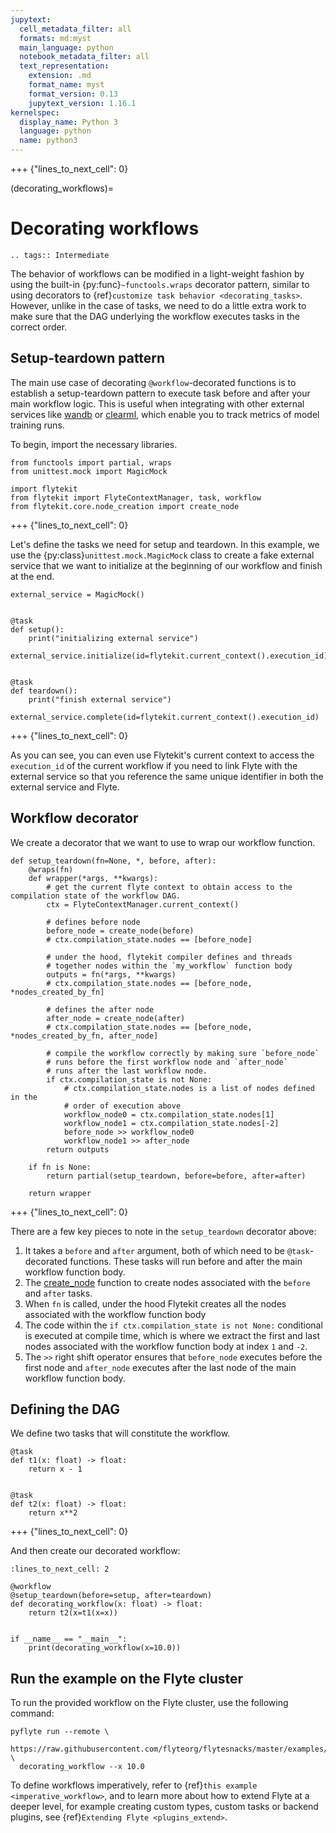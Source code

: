 ```yaml
---
jupytext:
  cell_metadata_filter: all
  formats: md:myst
  main_language: python
  notebook_metadata_filter: all
  text_representation:
    extension: .md
    format_name: myst
    format_version: 0.13
    jupytext_version: 1.16.1
kernelspec:
  display_name: Python 3
  language: python
  name: python3
---
```


+++ {"lines_to_next_cell": 0}

(decorating_workflows)=

# Decorating workflows

```{eval-rst}
.. tags:: Intermediate
```

The behavior of workflows can be modified in a light-weight fashion by using the built-in {py:func}`~functools.wraps`
decorator pattern, similar to using decorators to
{ref}`customize task behavior <decorating_tasks>`. However, unlike in the case of
tasks, we need to do a little extra work to make sure that the DAG underlying the workflow executes tasks in the
correct order.

## Setup-teardown pattern

The main use case of decorating `@workflow`-decorated functions is to establish a setup-teardown pattern to execute task
before and after your main workflow logic. This is useful when integrating with other external services
like [wandb](https://wandb.ai/site) or [clearml](https://clear.ml/), which enable you to track metrics of model
training runs.

To begin, import the necessary libraries.

```{code-cell}
from functools import partial, wraps
from unittest.mock import MagicMock

import flytekit
from flytekit import FlyteContextManager, task, workflow
from flytekit.core.node_creation import create_node
```

+++ {"lines_to_next_cell": 0}

Let's define the tasks we need for setup and teardown. In this example, we use the
{py:class}`unittest.mock.MagicMock` class to create a fake external service that we want to initialize at the
beginning of our workflow and finish at the end.

```{code-cell}
external_service = MagicMock()


@task
def setup():
    print("initializing external service")
    external_service.initialize(id=flytekit.current_context().execution_id)


@task
def teardown():
    print("finish external service")
    external_service.complete(id=flytekit.current_context().execution_id)
```

+++ {"lines_to_next_cell": 0}

As you can see, you can even use Flytekit's current context to access the `execution_id` of the current workflow
if you need to link Flyte with the external service so that you reference the same unique identifier in both the
external service and Flyte.

## Workflow decorator

We create a decorator that we want to use to wrap our workflow function.

```{code-cell}
def setup_teardown(fn=None, *, before, after):
    @wraps(fn)
    def wrapper(*args, **kwargs):
        # get the current flyte context to obtain access to the compilation state of the workflow DAG.
        ctx = FlyteContextManager.current_context()

        # defines before node
        before_node = create_node(before)
        # ctx.compilation_state.nodes == [before_node]

        # under the hood, flytekit compiler defines and threads
        # together nodes within the `my_workflow` function body
        outputs = fn(*args, **kwargs)
        # ctx.compilation_state.nodes == [before_node, *nodes_created_by_fn]

        # defines the after node
        after_node = create_node(after)
        # ctx.compilation_state.nodes == [before_node, *nodes_created_by_fn, after_node]

        # compile the workflow correctly by making sure `before_node`
        # runs before the first workflow node and `after_node`
        # runs after the last workflow node.
        if ctx.compilation_state is not None:
            # ctx.compilation_state.nodes is a list of nodes defined in the
            # order of execution above
            workflow_node0 = ctx.compilation_state.nodes[1]
            workflow_node1 = ctx.compilation_state.nodes[-2]
            before_node >> workflow_node0
            workflow_node1 >> after_node
        return outputs

    if fn is None:
        return partial(setup_teardown, before=before, after=after)

    return wrapper
```

+++ {"lines_to_next_cell": 0}

There are a few key pieces to note in the `setup_teardown` decorator above:

1. It takes a `before` and `after` argument, both of which need to be `@task`-decorated functions. These
   tasks will run before and after the main workflow function body.
2. The [create_node](https://github.com/flyteorg/flytekit/blob/9e156bb0cf3d1441c7d1727729e8f9b4bbc3f168/flytekit/core/node_creation.py#L18) function
   to create nodes associated with the `before` and `after` tasks.
3. When `fn` is called, under the hood Flytekit creates all the nodes associated with the workflow function body
4. The code within the `if ctx.compilation_state is not None:` conditional is executed at compile time, which
   is where we extract the first and last nodes associated with the workflow function body at index `1` and `-2`.
5. The `>>` right shift operator ensures that `before_node` executes before the
   first node and `after_node` executes after the last node of the main workflow function body.

## Defining the DAG

We define two tasks that will constitute the workflow.

```{code-cell}
@task
def t1(x: float) -> float:
    return x - 1


@task
def t2(x: float) -> float:
    return x**2
```

+++ {"lines_to_next_cell": 0}

And then create our decorated workflow:

```{code-cell}
:lines_to_next_cell: 2

@workflow
@setup_teardown(before=setup, after=teardown)
def decorating_workflow(x: float) -> float:
    return t2(x=t1(x=x))


if __name__ == "__main__":
    print(decorating_workflow(x=10.0))
```

## Run the example on the Flyte cluster

To run the provided workflow on the Flyte cluster, use the following command:

```
pyflyte run --remote \
  https://raw.githubusercontent.com/flyteorg/flytesnacks/master/examples/advanced_composition/advanced_composition/decorating_workflows.py \
  decorating_workflow --x 10.0
```

To define workflows imperatively, refer to {ref}`this example <imperative_workflow>`,
and to learn more about how to extend Flyte at a deeper level, for example creating custom types, custom tasks or
backend plugins, see {ref}`Extending Flyte <plugins_extend>`.
